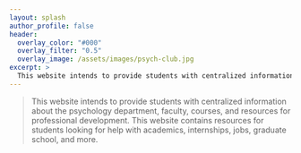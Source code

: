 ```yaml
---
layout: splash
author_profile: false
header:
  overlay_color: "#000"
  overlay_filter: "0.5"
  overlay_image: /assets/images/psych-club.jpg
excerpt: >
  This website intends to provide students with centralized information about the psychology department, faculty, courses, and resources for professional development. This website contains resources for students looking for help with academics, internships, jobs, graduate school, and more.
---
```


> This website intends to provide students with centralized information about the psychology department, faculty, courses, and resources for professional development. This website contains resources for students looking for help with academics, internships, jobs, graduate school, and more.
